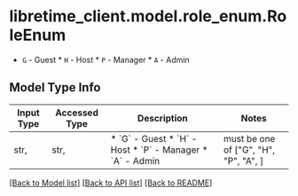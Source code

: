 # libretime_client.model.role_enum.RoleEnum

* `G` - Guest * `H` - Host * `P` - Manager * `A` - Admin

## Model Type Info
Input Type | Accessed Type | Description | Notes
------------ | ------------- | ------------- | -------------
str,  | str,  | * &#x60;G&#x60; - Guest * &#x60;H&#x60; - Host * &#x60;P&#x60; - Manager * &#x60;A&#x60; - Admin | must be one of ["G", "H", "P", "A", ] 

[[Back to Model list]](../../README.md#documentation-for-models) [[Back to API list]](../../README.md#documentation-for-api-endpoints) [[Back to README]](../../README.md)

